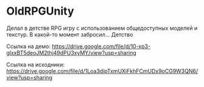 # OldRPGUnity
Делал в детстве RPG игру с использованием общедоступных моделей и текстур. В какой-то момент забросил... Детство

Ссылка на демо: https://drive.google.com/file/d/10-xp3-glxxBT5deoJM2thj49dPU3xyMY/view?usp=sharing

Ссылка на исходники: https://drive.google.com/file/d/1Loa3dipTxmUXiFkhFCmUDx9oCG9W3QN6/view?usp=sharing
